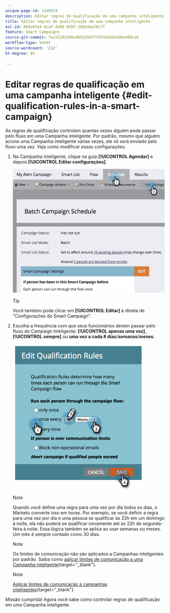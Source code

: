 ```yaml
---
unique-page-id: 1146974
description: Editar regras de qualificação em uma campanha inteligente - Documentação do Marketo - Documentação do produto
title: Editar regras de qualificação em uma campanha inteligente
exl-id: 8b016fe4-8caf-4266-9f8f-2b05dae78cff
feature: Smart Campaigns
source-git-commit: fec5219c599c805328d77797d2636e549e489ca5
workflow-type: tm+mt
source-wordcount: '212'
ht-degree: 0%

---
```


# Editar regras de qualificação em uma campanha inteligente {#edit-qualification-rules-in-a-smart-campaign}

As regras de qualificação controlam quantas vezes alguém pode passar pelo fluxo em uma Campanha inteligente. Por padrão, mesmo que alguém acione uma Campanha inteligente várias vezes, ele só será enviado pelo fluxo uma vez. Veja como modificar essas configurações.

1. Na Campanha inteligente, clique na guia **[!UICONTROL Agendar]** e depois **[!UICONTROL Editar configurações]**.

   ![](assets/edit-qualification-rules-in-a-smart-campaign-1.png)

   >[!TIP]
   >
   >Você também pode clicar em **[!UICONTROL Editar]** à direita de &quot;Configurações do Smart Campaign&quot;.

1. Escolha a frequência com que seus funcionários devem passar pelo fluxo do Campaign Inteligente: **[!UICONTROL apenas uma vez]**, **[!UICONTROL sempre]** ou **uma vez a cada # dias**/**semanas**/**meses**.

   ![](assets/edit-qualification-rules-in-a-smart-campaign-2.png)

   >[!NOTE]
   >
   >Quando você define uma regra para uma vez por dia todos os dias, o Marketo converte isso em horas. Por exemplo, se você definir a regra para uma vez por dia e uma pessoa se qualificar às 22h em um domingo à noite, ela não poderá se qualificar novamente até às 22h de segunda-feira à noite. Essa lógica também se aplica ao usar semanas ou meses. Um mês é sempre contado como 30 dias.

   >[!NOTE]
   >
   >Os limites de comunicação não são aplicados a Campanhas inteligentes por padrão. Saiba como [aplicar limites de comunicação a uma Campanha inteligente](/help/marketo/product-docs/core-marketo-concepts/smart-campaigns/using-smart-campaigns/apply-communication-limits-to-smart-campaign.md){target="_blank"}.

   >[!NOTE]
   >
   >[Aplicar limites de comunicação a campanhas inteligentes](/help/marketo/product-docs/core-marketo-concepts/smart-campaigns/using-smart-campaigns/apply-communication-limits-to-smart-campaign.md){target="_blank"}

Missão cumprida! Agora você sabe como controlar regras de qualificação em uma Campanha inteligente.
